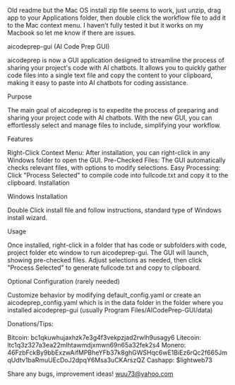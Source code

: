 Old readme but the Mac OS install zip file seems to work, just unzip, drag app to your Applications folder, then double
click the workflow file to add it to the Mac context menu. I haven't fully tested it but it works on my Macbook so 
let me know if there are issues. 

aicodeprep-gui (AI Code Prep GUI)

aicodeprep is now a GUI application designed to streamline the process of sharing your project's code with AI chatbots. It allows you to quickly gather code files into a single text file and copy the content to your clipboard, making it easy to paste into AI chatbots for coding assistance.

Purpose

The main goal of aicodeprep is to expedite the process of preparing and sharing your project code with AI chatbots. With the new GUI, you can effortlessly select and manage files to include, simplifying your workflow.

Features

Right-Click Context Menu: After installation, you can right-click in any Windows folder to open the GUI.
Pre-Checked Files: The GUI automatically checks relevant files, with options to modify selections.
Easy Processing: Click "Process Selected" to compile code into fullcode.txt and copy it to the clipboard.
Installation

Windows Installation

Double Click install file and follow instructions, standard type of Windows install wizard.

Usage

Once installed, right-click in a folder that has code or subfolders with code, project folder etc window to run aicodeprep-gui. The GUI will launch, showing pre-checked files. Adjust selections as needed, then click "Process Selected" to generate fullcode.txt and copy to clipboard.

Optional Configuration (rarely needed)

Customize behavior by modifying default_config.yaml or create an aicodeprep_config.yaml which is in the data folder in the folder where you installed aicodeprep-gui (usually Program Files/AICodePrep-GUI/data)

Donations/Tips:

Bitcoin: bc1qkuwhujaxhzk7e3g4f3vekpzjad2rwlh9usagy6
Litecoin: ltc1q3z327a3ea22mlhtawmdjxmwn69n65a32fek2s4
Monero: 46FzbFckBy9bbExzwAifMPBheYFb37k8ghGWSHqc6wE1BiEz6rQc2f665JmqUdtv1baRmuUEcDoJ2dpqY6Msa3uCKArszQZ
Cashapp: $lightweb73

Share any bugs, improvement ideas! wuu73@yahoo.com
